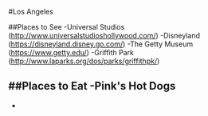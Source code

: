 #Los Angeles

##Places to See
-Universal Studios (http://www.universalstudioshollywood.com/)
-Disneyland (https://disneyland.disney.go.com/)
-The Getty Museum (https://www.getty.edu/)
-Griffith Park (http://www.laparks.org/dos/parks/griffithpk/)

##Places to Eat
-Pink's Hot Dogs
-
-
